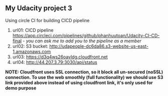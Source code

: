## My Udacity project 3
Using circle CI for building CICD pipeline
1. url01: CICD pipeline https://app.circleci.com/pipelines/github/phanhuutoan/Udacity-CI-CD-final - _you can ask me to add you to the pipeline as a member_
2. url02: S3 bucket: http://udapeople-dc6da86.s3-website-us-east-1.amazonaws.com
3. url03: https://d3q4ws26oavldg.cloudfront.net
4. url04: http://44.207.3.79:3030/api/status 

**NOTE: Cloudfront uses SSL connection, so it block all un-secured (noSSL) connection. To use the web smoothly (full functionality) we should use S3 link provided above instead of using cloudfront link, it's only used for demo purpose**